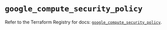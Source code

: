 # `google_compute_security_policy`

Refer to the Terraform Registry for docs: [`google_compute_security_policy`](https://registry.terraform.io/providers/hashicorp/google/5.45.2/docs/resources/compute_security_policy).

